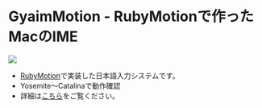 <h1>GyaimMotion - RubyMotionで作ったMacのIME</h1>

<img src="https://gyazo.com/648245adc6252b716db7af9f7b2022ab.gif">

<ul>
<li><a href="http://www.rubymotion.com/jp/">RubyMotion</a>で実装した日本語入力システムです。</li>
<li>Yosemite〜Catalinaで動作確認</li>
<li>詳細は<a href="http://masui.github.io/GyaimMotion/">こちら</a>をご覧ください。</li>
</ul>

